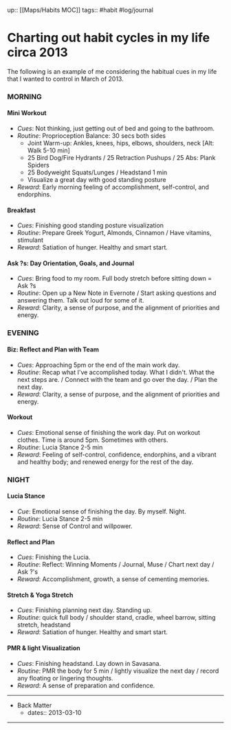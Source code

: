 up:: [[Maps/Habits MOC]]
tags:: #habit #log/journal

# Charting out habit cycles in my life circa 2013
The following is an example of me considering the habitual cues in my life that I wanted to control in March of 2013.

### MORNING
#### Mini Workout
- *Cues*: Not thinking, just getting out of bed and going to the bathroom.
- *Routine*: Proprioception Balance: 30 secs both sides
	- Joint Warm-up: Ankles, knees, hips, elbows, shoulders, neck [Alt: Walk 5-10 min]
	- 25 Bird Dog/Fire Hydrants / 25 Retraction Pushups / 25 Abs: Plank Spiders
	- 25 Bodyweight Squats/Lunges / Headstand 1 min
	- Visualize a great day with good standing posture
- *Reward*: Early morning feeling of accomplishment, self-control, and endorphins.

#### Breakfast
- *Cues*: Finishing good standing posture visualization
- *Routine*: Prepare Greek Yogurt, Almonds, Cinnamon / Have vitamins, stimulant
- *Reward*: Satiation of hunger. Healthy and smart start.

#### Ask ?s: Day Orientation, Goals, and Journal
- *Cues*: Bring food to my room. Full body stretch before sitting down = Ask ?s
- *Routine*: Open up a New Note in Evernote / Start asking questions and answering them. Talk out loud for some of it.
- *Reward*: Clarity, a sense of purpose, and the alignment of priorities and energy.

### EVENING
#### Biz: Reflect and Plan with Team
- *Cues*: Approaching 5pm or the end of the main work day.
- *Routine*: Recap what I've accomplished today. What I didn't. What the next steps are. / Connect with the team and go over the day. / Plan the next day.
- *Reward*: Clarity, a sense of purpose, and the alignment of priorities and energy. 
 
#### Workout
- *Cues*: Emotional sense of finishing the work day. Put on workout clothes. Time is around 5pm. Sometimes with others.
- *Routine*: Lucia Stance 2-5 min
- *Reward*: Feeling of self-control, confidence, endorphins, and a vibrant and healthy body; and renewed energy for the rest of the day.

### NIGHT
#### Lucia Stance
- *Cue*: Emotional sense of finishing the day. By myself. Night.
- *Routine*: Lucia Stance 2-5 min
- *Reward*: Sense of Control and willpower.

#### Reflect and Plan
- *Cues*: Finishing the Lucia.
- *Routine*: Reflect: Winning Moments / Journal, Muse / Chart next day / Ask ?'s
- *Reward*: Accomplishment, growth, a sense of cementing memories.

#### Stretch & Yoga Stretch
- *Cues*: Finishing planning next day. Standing up.
- *Routine*: quick full body / shoulder stand, cradle, wheel barrow, sitting stretch, headstand
- *Reward*: Satiation of hunger. Healthy and smart start.

#### PMR & light Visualization
- *Cues*: Finishing headstand. Lay down in Savasana.
- *Routine*: PMR the body for 5 min / lightly visualize the next day / record any floating or lingering thoughts.
- *Reward*: A sense of preparation and confidence.

---

- Back Matter
	- dates:: 2013-03-10

---